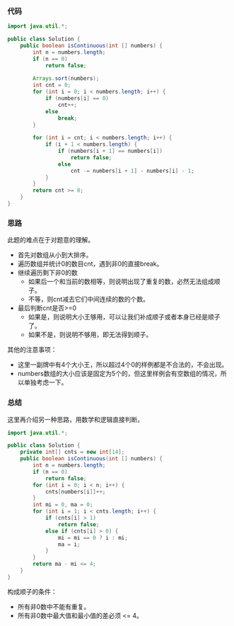 ### 代码

``` java
import java.util.*;

public class Solution {
    public boolean isContinuous(int [] numbers) {
        int n = numbers.length;
        if (n == 0)
            return false;
        
        Arrays.sort(numbers);
        int cnt = 0;
        for (int i = 0; i < numbers.length; i++) {
            if (numbers[i] == 0)
                cnt++;
            else
                break;
        }
        
        for (int i = cnt; i < numbers.length; i++) {
            if (i + 1 < numbers.length) {
                if (numbers[i + 1] == numbers[i])
                    return false;
                else
                    cnt -= numbers[i + 1] - numbers[i] - 1;
            }
        }
        return cnt >= 0;
    }
}
```



### 思路

此题的难点在于对题意的理解。

* 首先对数组从小到大排序。
* 遍历数组并统计0的数目cnt，遇到非0的直接break。
* 继续遍历剩下非0的数
  * 如果后一个和当前的数相等，则说明出现了重复的数，必然无法组成顺子。
  * 不等，则cnt减去它们中间连续的数的个数。
* 最后判断cnt是否>=0
  * 如果是，则说明大小王够用，可以让我们补成顺子或者本身已经是顺子了。
  * 如果不是，则说明不够用，即无法得到顺子。

其他的注意事项：

* 这里一副牌中有4个大小王，所以超过4个0的样例都是不合法的，不会出现。
* numbers数组的大小应该是固定为5个的，但这里样例会有空数组的情况，所以单独考虑一下。



### 总结

这里再介绍另一种思路，用数学和逻辑直接判断。

``` java
import java.util.*;

public class Solution {
    private int[] cnts = new int[14];
    public boolean isContinuous(int [] numbers) {
        int n = numbers.length;
        if (n == 0)
            return false;
        for (int i = 0; i < n; i++) {
            cnts[numbers[i]]++;
        }
        int mi = 0, ma = 0;
        for (int i = 1; i < cnts.length; i++) {
            if (cnts[i] > 1)
                return false;
            else if (cnts[i] > 0) {
                mi = mi == 0 ? i : mi;
                ma = i;
            }
        }
        return ma - mi <= 4;
    }
}
```

构成顺子的条件：

* 所有非0数中不能有重复。
* 所有非0数中最大值和最小值的差必须 <= 4。